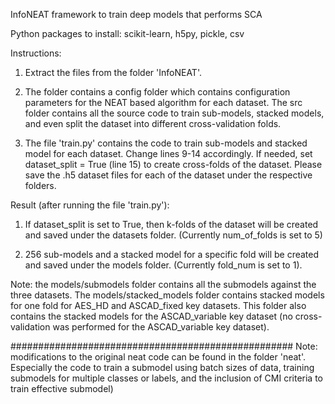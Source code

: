 InfoNEAT framework to train deep models that performs SCA

Python packages to install: scikit-learn, h5py, pickle, csv

Instructions: 

1. Extract the files from the folder 'InfoNEAT'.

2. The folder contains a config folder which contains configuration parameters for the NEAT based algorithm for each dataset. The src folder contains all the source code to train sub-models, stacked models, and even split the dataset into different cross-validation folds.

2. The file 'train.py' contains the code to train sub-models and stacked model for each dataset. Change lines 9-14 accordingly. If needed, set dataset_split = True (line 15) to create cross-folds of the dataset. Please save the .h5 dataset files for each of the dataset under the respective folders.

Result (after running the file 'train.py'):

1. If dataset_split is set to True, then k-folds of the dataset will be created and saved under the datasets folder. (Currently num_of_folds is set to 5)

2. 256 sub-models and a stacked model for a specific fold will be created and saved under the models folder. (Currently fold_num is set to 1).

Note: the models/submodels folder contains all the submodels against the three datasets. The models/stacked_models folder contains stacked models for one fold for AES_HD and ASCAD_fixed key datasets. This folder also contains the stacked models for the ASCAD_variable key dataset (no cross-validation was performed for the ASCAD_variable key dataset).

###################################################
Note: modifications to the original neat code can be found in the folder 'neat'. Especially the code to train a submodel using batch sizes of data, training submodels for multiple classes or labels, and the inclusion of CMI criteria to train effective submodel)
